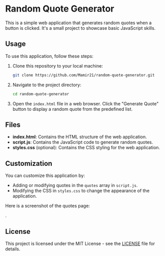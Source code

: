 # Random Quote Generator

This is a simple web application that generates random quotes when a button is clicked. It's a small project to showcase basic JavaScript skills. 

## Usage

To use this application, follow these steps:

1. Clone this repository to your local machine:

    ```bash
    git clone https://github.com/Mamir21/random-quote-generator.git
    ```

2. Navigate to the project directory:

    ```bash
    cd random-quote-generator
    ```

3. Open the `index.html` file in a web browser. Click the "Generate Quote" button to display a random quote from the predefined list.

## Files

- **index.html**: Contains the HTML structure of the web application.
- **script.js**: Contains the JavaScript code to generate random quotes.
- **styles.css** (optional): Contains the CSS styling for the web application.

## Customization

You can customize this application by:

- Adding or modifying quotes in the `quotes` array in `script.js`.
- Modifying the CSS in `styles.css` to change the appearance of the application.

Here is a screenshot of the quotes page:

.

## License

This project is licensed under the MIT License - see the [LICENSE](LICENSE) file for details.
